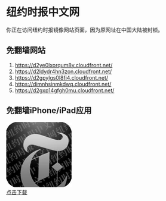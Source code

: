 <h1>纽约时报中文网</h1>
<p>你正在访问纽约时报镜像网站页面，因为原网址在中国大陆被封锁。</p>
<h2>免翻墙网站</h2>
<ol>
<li><a href="https://d2ye0lxorqum8y.cloudfront.net/" target="1">https://d2ye0lxorqum8y.cloudfront.net/</a></li>
<li><a href="https://d2ldydr4hn3zon.cloudfront.net/" target="2">https://d2ldydr4hn3zon.cloudfront.net/</a></li>
<li><a href="https://d2gpylgs0l8fi4.cloudfront.net/" target="3">https://d2gpylgs0l8fi4.cloudfront.net/</a></li>
<li><a href="https://dimnhsinmkdwq.cloudfront.net/" target="4">https://dimnhsinmkdwq.cloudfront.net/</a></li>
<li><a href="https://d2gxp14gfgh0mu.cloudfront.net/" target="5">https://d2gxp14gfgh0mu.cloudfront.net/</a></li>
</ol>
<h2>免翻墙iPhone/iPad应用</h2>
<p>
	<a href="https://itunes.apple.com/cn/app/niu-yue-shi-bao-zhong-wen-wang/id807498298?mt=8">
		<img src="icon175x175.jpeg" />
		<br/>点击下载
	</a>
</p>